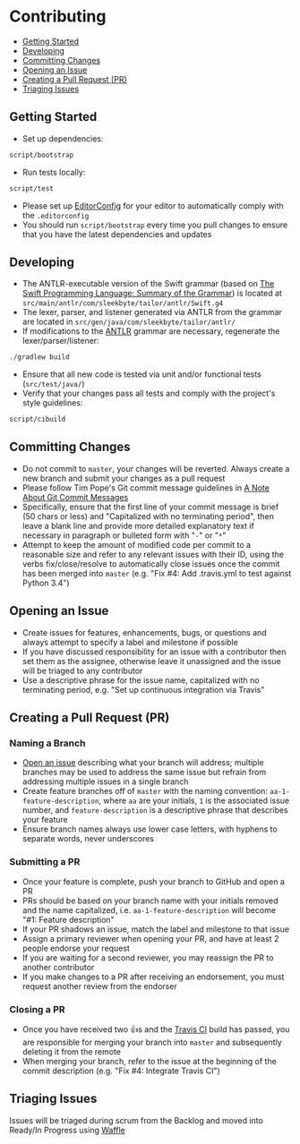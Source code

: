 # Contributing

* [Getting Started](#getting-started)
* [Developing](#developing)
* [Committing Changes](#committing-changes)
* [Opening an Issue](#opening-an-issue)
* [Creating a Pull Request (PR)](#creating-a-pull-request-pr)
* [Triaging Issues](#triaging-issues)

## Getting Started

* Set up dependencies:
```bash
script/bootstrap
```

* Run tests locally:
```bash
script/test
```

* Please set up [EditorConfig](http://editorconfig.org) for your editor to automatically comply with the `.editorconfig`
* You should run `script/bootstrap` every time you pull changes to ensure that you have the latest dependencies and updates

## Developing

* The ANTLR-executable version of the Swift grammar (based on [The Swift Programming Language: Summary of the Grammar](https://developer.apple.com/library/prerelease/ios/documentation/Swift/Conceptual/Swift_Programming_Language/zzSummaryOfTheGrammar.html)) is located at `src/main/antlr/com/sleekbyte/tailor/antlr/Swift.g4`
* The lexer, parser, and listener generated via ANTLR from the grammar are located in `src/gen/java/com/sleekbyte/tailor/antlr/`
* If modifications to the [ANTLR](http://www.antlr.org) grammar are necessary, regenerate the lexer/parser/listener:
```bash
./gradlew build
```

* Ensure that all new code is tested via unit and/or functional tests (`src/test/java/`)
* Verify that your changes pass all tests and comply with the project's style guidelines:
```bash
script/cibuild
```

## Committing Changes

* Do not commit to `master`, your changes will be reverted. Always create a new branch and submit your changes as a pull request
* Please follow Tim Pope's Git commit message guidelines in [A Note About Git Commit Messages](http://tbaggery.com/2008/04/19/a-note-about-git-commit-messages.html)
* Specifically, ensure that the first line of your commit message is brief (50 chars or less) and "Capitalized with no terminating period", then leave a blank line and provide more detailed explanatory text if necessary in paragraph or bulleted form with "`-`" or "`*`"
* Attempt to keep the amount of modified code per commit to a reasonable size and refer to any relevant issues with their ID, using the verbs fix/close/resolve to automatically close issues once the commit has been merged into `master` (e.g. "Fix #4: Add .travis.yml to test against Python 3.4")

## Opening an Issue

* Create issues for features, enhancements, bugs, or questions and always attempt to specify a label and milestone if possible
* If you have discussed responsibility for an issue with a contributor then set them as the assignee, otherwise leave it unassigned and the issue will be triaged to any contributor
* Use a descriptive phrase for the issue name, capitalized with no terminating period, e.g. "Set up continuous integration via Travis"

## Creating a Pull Request (PR)

### Naming a Branch

* [Open an issue](#opening-an-issue) describing what your branch will address; multiple branches may be used to address the same issue but refrain from addressing multiple issues in a single branch
* Create feature branches off of `master` with the naming convention: `aa-1-feature-description`, where `aa` are your initials, `1` is the associated issue number, and `feature-description` is a descriptive phrase that describes your feature
* Ensure branch names always use lower case letters, with hyphens to separate words, never underscores

### Submitting a PR

* Once your feature is complete, push your branch to GitHub and open a PR
* PRs should be based on your branch name with your initials removed and the name capitalized, i.e. `aa-1-feature-description` will become "#1: Feature description"
* If your PR shadows an issue, match the label and milestone to that issue
* Assign a primary reviewer when opening your PR, and have at least 2 people endorse your request
* If you are waiting for a second reviewer, you may reassign the PR to another contributor
* If you make changes to a PR after receiving an endorsement, you must request another review from the endorser

### Closing a PR

* Once you have received two :+1:s and the [Travis CI](https://travis-ci.org/sleekbyte/tailor) build has passed, you are responsible for merging your branch into `master` and subsequently deleting it from the remote
* When merging your branch, refer to the issue at the beginning of the commit description (e.g. "Fix #4: Integrate Travis CI")

## Triaging Issues

Issues will be triaged during scrum from the Backlog and moved into Ready/In Progress using [Waffle](https://waffle.io/sleekbyte/tailor)
